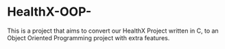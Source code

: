 # HealthX-OOP-
This is a project that aims to convert our HealthX Project written in C, to an Object Oriented Programming project with extra features.
